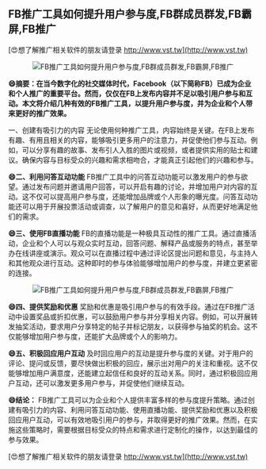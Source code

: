 ## **FB推广工具如何提升用户参与度,FB群成员群发,FB霸屏,FB推广**

[😍想了解推广相关软件的朋友请登录 http://www.vst.tw](http://www.vst.tw)

 <center><img src="https://vst.tw/MP4/tuiguang/png/2.png" alt="FB推广工具如何提升用户参与度,FB群成员群发,FB霸屏,FB推广"></center>

**😄摘要：在当今数字化的社交媒体时代，Facebook（以下简称FB）已成为企业和个人推广的重要平台。然而，仅仅在FB上发布内容并不足以吸引用户参与和互动。本文将介绍几种有效的FB推广工具，以提升用户参与度，并为企业和个人带来更好的推广效果。**

一、创建有吸引力的内容
无论使用何种推广工具，内容始终是关键。在FB上发布有趣、有用且相关的内容，能够吸引更多用户的注意力，并促使他们参与互动。例如，可以分享有趣的故事、发布引人入胜的图片或视频，或者提供实用的贴士和建议。确保内容与目标受众的兴趣和需求相吻合，才能真正引起他们的兴趣和参与。

**😄二、利用问答互动功能**
FB推广工具中的问答互动功能可以激发用户的参与欲望。通过发布问题并邀请用户回答，可以开启有趣的讨论，并增加用户对内容的互动。这不仅可以提高用户参与度，还能增加品牌或个人形象的曝光度。问答互动功能还可以用于开展投票活动或调查，以了解用户的意见和喜好，从而更好地满足他们的需求。

**😄三、使用FB直播功能**
FB的直播功能是一种极具互动性的推广工具。通过直播活动，企业和个人可以与观众实时互动，回答问题、解释产品或服务的特点，甚至举办在线讲座或演示。观众可以在直播过程中通过评论区提出问题和意见，与主持人和其他观众进行互动。这种即时的参与体验能够增加用户的参与度，并建立更紧密的连接。

 <center><img src="https://vst.tw/MP4/tuiguang/png/2.png" alt="FB推广工具如何提升用户参与度,FB群成员群发,FB霸屏,FB推广"></center>

**😄四、提供奖励和优惠**
奖励和优惠是吸引用户参与的有效手段。通过在FB推广活动中设置奖品或折扣优惠，可以鼓励用户参与并分享相关内容。例如，可以开展转发抽奖活动，要求用户分享特定的帖子并标记朋友，以获得参与抽奖的机会。这不仅能够增加用户参与度，还能扩大品牌或个人的影响力。

**😄五、积极回应用户互动**
及时回应用户的互动是提升参与度的关键。对于用户的评论、提问或反馈，要尽快做出积极的回应，展示出对用户的关注和重视。这不仅能够增加用户满意度，还能建立起信任和良好的互动关系。同时，通过积极回应用户互动，还可以激发更多用户参与，并促使他们继续互动。

**😄结论：**
FB推广工具可以为企业和个人提供丰富多样的参与度提升策略。通过创建有吸引力的内容、利用问答互动功能、使用直播功能、提供奖励和优惠以及积极回应用户互动，可以有效地吸引用户的参与，并取得更好的推广效果。然而，在实施这些策略时，需要根据目标受众的特点和需求进行定制化的操作，以达到最佳的参与效果。

[😍想了解推广相关软件的朋友请登录 http://www.vst.tw](http://www.vst.tw)



